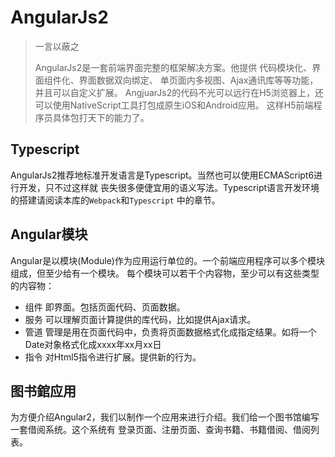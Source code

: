 # AngularJs2

> 一言以蔽之
>
> AngularJs2是一套前端界面完整的框架解决方案。他提供 代码模块化、界面组件化、界面数据双向绑定、
> 单页面内多视图、Ajax通讯库等等功能，并且可以自定义扩展。
> AngjuarJs2的代码不光可以远行在H5浏览器上，还可以使用NativeScript工具打包成原生iOS和Android应用。
> 这样H5前端程序员具体包打天下的能力了。

## Typescript

AngularJs2推荐地标准开发语言是Typescript。当然也可以使用ECMAScript6进行开发，只不过这样就
丧失很多便倢宜用的语义写法。Typescript语言开发环境的搭建请阅读本库的`Webpack`和`Typescript`
中的章节。

## Angular模块

Angular是以模块(Module)作为应用运行单位的。一个前端应用程序可以多个模块组成，但至少给有一个模块。
每个模块可以若干个内容物，至少可以有这些类型的内容物：

* 组件 即界面。包括页面代码、页面数据。
* 服务 可以理解页面计算提供的库代码，比如提供Ajax请求。
* 管道 管理是用在页面代码中，负责将页面数据格式化成指定结果。如将一个Date对象格式化成xxxx年xx月xx日
* 指令 对Html5指令进行扩展。提供新的行为。

## 图书錧应用

为方便介绍Angular2，我们以制作一个应用来进行介绍。我们给一个图书馆编写一套借阅系统。这个系统有
登录页面、注册页面、查询书籍、书籍借阅、借阅列表。
